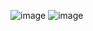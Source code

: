 ![image](https://user-images.githubusercontent.com/104709795/180586665-cc89f213-a5d6-4706-a1b3-dac1be057014.png)
![image](https://user-images.githubusercontent.com/104709795/180586888-cdc1a2b2-4fd6-49f3-a572-887fced36f1a.png)
